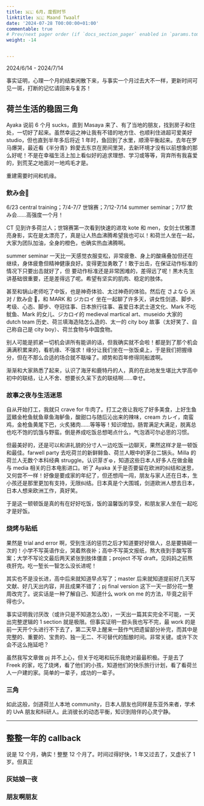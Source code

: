 ```yaml
---
title: 🇳🇱 6月，度假时节
linktitle: 🇳🇱 Maand Twaalf
date: '2024-07-28 T00:00:00+01:00'
commentable: true
# Prev/next pager order (if `docs_section_pager` enabled in `params.toml`)
weight: -14


---
```


2024/6/14 - 2024/7/14

事实证明，心理一个月的结束闲散下来，与事实一个月过去大不一样，更新时间可见一斑，打断的记忆请回来与复苏！

## 荷兰生活的稳固三角

Ayaka 说前 6 个月 sucks，直到 Masaya 来了、有了当地的朋友，找到房子和住处，一切好了起来。虽然幸运之神让我有不错的地方住、也顺利住进超可爱美好 studio，但也直到半年多后将近 1 年时，鱼回到了水里，顺滑平衡起来。去年在罗马爆哭，最近看《半分青》鈴愛去东京在房间里哭，去新环境才没有以前想象的那么好呢！不是在幸福生活上加上看似好的追求理想、学习或等等，背弃所有我喜爱的，到荒芜之地面对一地鸡毛才是。

重建需要时间和机缘。

### 飲み会🍻

6/23 central training；7/4-7/7 世锦赛；7/12-7/14 summer seminar；7/17 飲み会……高强度一个月！

CT 见到许多荷兰人；世锦赛第一次看到快速的进攻 kote 和 men，女剑士优雅漂亮身影，实在是太漂亮了，真是让人热血沸腾希望我也可以！和荷兰人坐在一起，大家为团队加油，全身的橙色，也确实热血沸腾啊。

summer seminar 一天比一天感觉衣服变松，非常疲惫、身上的酸痛叠加但还在继续，身体疲惫但精神健康良好。变得更加勇敢了！敢于出击，在保证动作标准的情况下只要出击就好了，但 要动作标准还是非常困难的，差得远了呢！黒木先生讲基础很重要，还是差得远了呢。希望有坚实的肌肉、稳定的肢体。

甚至和锅山老师吃了中饭，也是神奇体验、太过神奇的体验。然后在 さよなら 派对 / 飲み会 🍻，和 MARK 和 ジカロイ 坐在一起聊了许多天，讲女性剑道、脚步、考级、心态、脚步、夺冠往事、日本旅行往事、喜爱日本武士道文化、Mark 不吃鱿鱼、Mark 的女儿、ジカロイ的 medieval martical art、museido 大家的 dutch team 历史、荷兰填海造陆怎么造的、太一的 city boy 故事（太好笑了、自己称自己是 city boy）、荷兰食物与中国食物。

别人可能是抓紧一切机会讲所有能讲的话，但我确实就不会啦！都是到了那个机会满满积累来的，看机缘、不强求！缘分让我们坐在一张饭桌上，于是我们把握缘分，但在不那么合适的场合就不聒噪了。顺势和百年修得同船渡啊。

渐渐和大家熟悉了起来，认识了海牙和鹿特丹的人，真的在此地发生堪比大学高中初中的联结，让人不舍、想要长久呆下去的联结啊……幸せ。

### 故事之夜与生活迷思

自从开始打工，我就只 crave for 牛肉了。打工之夜让我吃了好多美食，上好生鱼蓝鳍金枪鱼鱿鱼章鱼海鲈鱼，酸甜口与随后沁出来的辣味，cream カレイ，南蛮鸡，金枪鱼黄尾下巴，火炙猪肉……等等等！知识增加，肠胃满足大满足，脱离总也吃不饱的饥饿与野蛮。倒是养成吃饭总想喝点什么，气泡酒可尔必思的习惯。

但最美好的，还是可以和讲礼貌的分寸人一边吃饭一边聊天，果然这样才是一顿饭和最佳。farwell party 去吃荷兰的新鲜鲱鱼、荷兰人眼中的茅台二锅头。Milla 的荷兰人无数个本科经典 struggle。认识芽ぎゅ，知道这些日本人好多人在做金融与 media 相关的日本电影进口。听了 Ayaka 关于是否要留在欧洲的纠结和迷思，又何尝不一样！好像是要成家的年纪了，但还想闯一闯，朋友与家人还在日本，生小孩还是那里更加有支持，无限纠结。日本真是个大围城，剑道欧洲人想去日本，日本人想来欧洲工作，真好笑。

于是这一顿顿饭是真的有在好好吃饭，饭的温馨饭的享受，和朋友家人坐在一起吃才是好饭。

### 烧烤与贴纸

果然是 trial and error 啊，受到生活的惩罚之后才知道要好好做人，总是要搞砸一次的！小学不写英语作业，哭着熬夜补；高中不写英文报纸，熬大夜到手酸写答案；大学不写论文最后两天紧张到肢体僵直；project 不写 draft，见妈妈之前熬夜肝完。吃一堑长一智怎么没长进呢！

其实也不是没长进，高中后来就知道早点写了；master 后来就知道提前好几天写文献、好几天出内容，并且成果不错了；pj final version 这下一天一部分花一整周改完了。说实话是一种了解自己、知道什么 work on me 的方法，毕竟之前干得也少。

事实证明我讨厌改（或许只是不知道怎么改），一天出一篇其实完全不可能，一天出完整逻辑的 1 section 就是极限。但事实证明一腔头我也写不完，最 work 的是前一天开个头进行不下去了，第二天早上醒来一鼓作气把遗留部分补完，而其中是完整的、重要的、宝贵的、独一无二、不可替代的酝酿时间。非常关键。或许下次会不这么拖延吧？

虽然我写文章做 pj 并不上心，但关于吃喝和玩乐我绝对最最积极。于是去了 Freek 的家，吃了烧烤，看了他们的小孩，知道他们的快乐旅行计划，看了看荷兰人一户建的家。简单的一辈子，成功的一辈子。

### 三角

如此这般，剑道荷兰人本地 community，日本人朋友也同样是东亚外来者，学术的 UvA 朋友和科研人。此消彼长的动态平衡，知识到陪伴的心灵宁静。

---

## 整整一年的 callback

说是 12 个月，确实！整整 12 个月了。时间过得好快，1 年又过去了，又虚长了 1 岁。但真正

### 灰姑娘一夜

### 朋友啊朋友

